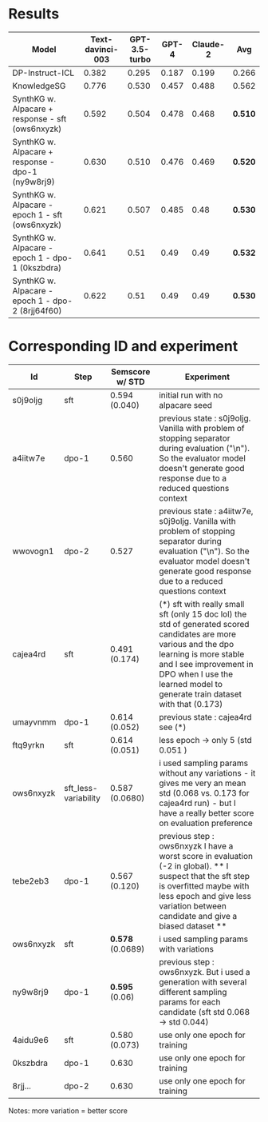 # Results

| Model                                             | Text-davinci-003 | GPT-3.5-turbo | GPT-4 | Claude-2 | Avg       |
|---------------------------------------------------|------------------|---------------|-------|----------|-----------|
| DP-Instruct-ICL                                   | 0.382            | 0.295         | 0.187 | 0.199    | 0.266     |
| KnowledgeSG                                       | 0.776            | 0.530         | 0.457 | 0.488    | 0.562     |
| SynthKG w. Alpacare + response - sft (ows6nxyzk)  | 0.592            | 0.504         | 0.478 | 0.468    | **0.510** |
| SynthKG w. Alpacare + response - dpo-1 (ny9w8rj9) | 0.630            | 0.510         | 0.476 | 0.469    | **0.520** |
| SynthKG w. Alpacare - epoch 1 - sft (ows6nxyzk)   | 0.621            | 0.507         | 0.485 | 0.48     | **0.530** |
| SynthKG w. Alpacare - epoch 1 - dpo-1 (0kszbdra)  | 0.641            | 0.51          | 0.49  | 0.49     | **0.532** |
| SynthKG w. Alpacare - epoch 1 - dpo-2 (8rjj64f60) | 0.622            | 0.51          | 0.49  | 0.49     | **0.530** |

# Corresponding ID and experiment

| Id        | Step                 | Semscore w/ STD    | Experiment                                                                                                                                                                                                                                        |
|-----------|----------------------|--------------------|---------------------------------------------------------------------------------------------------------------------------------------------------------------------------------------------------------------------------------------------------|
| s0j9oljg  | sft                  | 0.594 (0.040)      | initial run with no alpacare seed                                                                                                                                                                                                                 |
| a4iitw7e  | dpo-1                | 0.560              | previous state : s0j9oljg. Vanilla with problem of stopping separator during evaluation ("\n"). So the evaluator model doesn't generate good response due to a reduced questions context                                                          |
| wwovogn1  | dpo-2                | 0.527              | previous state : a4iitw7e, s0j9oljg. Vanilla with problem of stopping separator during evaluation ("\n"). So the evaluator model doesn't generate good response due to a reduced questions context                                                |                                                                                                                                                   |
| cajea4rd  | sft                  | 0.491 (0.174)      | (*) sft with really small sft (only 15 doc lol) the std of generated scored candidates are more various and the dpo learning is more stable and I see improvement in DPO when I use the learned model to generate train dataset with that (0.173) |
| umayvnmm  | dpo-1                | 0.614 (0.052)      | previous state : cajea4rd see (*)                                                                                                                                                                                                                 |
| ftq9yrkn  | sft                  | 0.614 (0.051)      | less epoch -> only 5 (std 0.051 )                                                                                                                                                                                                                 |
| ows6nxyzk | sft_less-variability | 0.587 (0.0680)     | i used sampling params without any variations - it gives me very an mean std (0.068 vs. 0.173 for cajea4rd run) - but I have a really better score on evaluation preference                                                                       |
| tebe2eb3  | dpo-1                | 0.567 (0.120)      | previous step : ows6nxyzk I have a worst score in evaluation (-2 in global). ** I suspect that the sft step is overfitted maybe with less epoch and give less variation between candidate and give a biased dataset **                            |
| ows6nxyzk | sft                  | **0.578** (0.0689) | i used sampling params with variations                                                                                                                                                                                                            |
| ny9w8rj9  | dpo-1                | **0.595** (0.06)   | previous step : ows6nxyzk. But i used a generation with several different sampling params for each candidate  (sft std  0.068 -> std 0.044)                                                                                                       |
| 4aidu9e6  | sft                  | 0.580 (0.073)      | use only one epoch for training                                                                                                                                                                                                                   |
| 0kszbdra  | dpo-1                | 0.630              | use only one epoch for training                                                                                                                                                                                                                   |
| 8rjj...   | dpo-2                | 0.630              | use only one epoch for training                                                                                                                                                                                                                   |

Notes: more variation = better score
